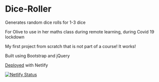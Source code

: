 # Dice-Roller
Generates random dice rolls for 1-3 dice

For Olive to use in her maths class during remote learning, during Covid 19 lockdown

My first project from scratch that is not part of a course! It works!

Built using Bootstrap and jQuery

[Deployed](https://olives-dice-roller.netlify.app/) with Netlify

[![Netlify Status](https://api.netlify.com/api/v1/badges/021e8503-ae18-49bb-9cb1-94949513e406/deploy-status)](https://app.netlify.com/sites/olives-dice-roller/deploys)
